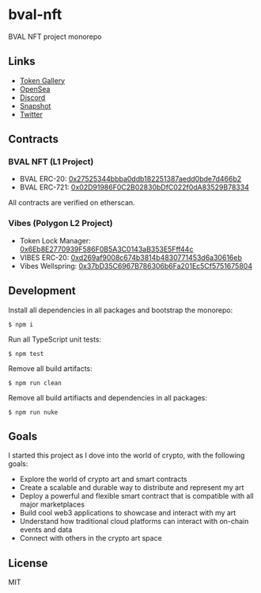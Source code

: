 # bval-nft

BVAL NFT project monorepo

## Links

* [Token Gallery](https://tokens.bvalosek.com)
* [OpenSea](https://opensea.io/collection/bvalosek-nft-collection)
* [Discord](https://discord.gg/qDrsjcGR2F)
* [Snapshot](https://snapshot.org/#/bvalosek.eth)
* [Twitter](https://twitter.com/bvalosek)

## Contracts

### BVAL NFT (L1 Project)

* BVAL ERC-20: [0x27525344bbba0ddb182251387aedd0bde7d466b2](https://etherscan.io/address/0x27525344bbba0ddb182251387aedd0bde7d466b2)
* BVAL ERC-721: [0x02D91986F0C2B02830bDfC022f0dA83529B78334](https://etherscan.io/address/0x02d91986f0c2b02830bdfc022f0da83529b78334)

All contracts are verified on etherscan.

### Vibes (Polygon L2 Project)

* Token Lock Manager: [0x6Eb8E2770939F586F0B5A3C0143aB353E5Fff44c](https://polygonscan.com/address/0x6Eb8E2770939F586F0B5A3C0143aB353E5Fff44c)
* VIBES ERC-20: [0xd269af9008c674b3814b4830771453d6a30616eb](https://polygonscan.com/address/0xd269af9008c674b3814b4830771453d6a30616eb)
* Vibes Wellspring: [0x37bD35C6967B786306b6Fa201Ec5Cf5751675804](https://polygonscan.com/address/0x37bD35C6967B786306b6Fa201Ec5Cf5751675804)

## Development

Install all dependencies in all packages and bootstrap the monorepo:

```
$ npm i
```

Run all TypeScript unit tests:

```
$ npm test
```

Remove all build artifacts:

```
$ npm run clean
```

Remove all build artifiacts and dependencies in all packages:

```
$ npm run nuke
```

## Goals

I started this project as I dove into the world of crypto, with the following goals:

* Explore the world of crypto art and smart contracts
* Create a scalable and durable way to distribute and represent my art
* Deploy a powerful and flexible smart contract that is compatible with all major marketplaces
* Build cool web3 applications to showcase and interact with my art
* Understand how traditional cloud platforms can interact with on-chain events and data
* Connect with others in the crypto art space

## License

MIT
